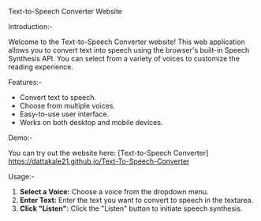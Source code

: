  Text-to-Speech Converter Website

Introduction:-
 
 Welcome to the Text-to-Speech Converter website! This web application allows you to convert text into speech using the browser's built-in Speech Synthesis API. You can select from a variety of voices to customize the reading experience.

Features:-

- Convert text to speech.
- Choose from multiple voices.
- Easy-to-use user interface.
- Works on both desktop and mobile devices.

Demo:-

  You can try out the website here: [Text-to-Speech Converter] https://dattakale21.github.io/Text-To-Speech-Converter 

Usage:-

1. **Select a Voice:** Choose a voice from the dropdown menu.
2. **Enter Text:** Enter the text you want to convert to speech in the textarea.
3. **Click "Listen":** Click the "Listen" button to initiate speech synthesis.


